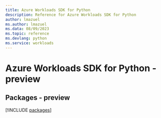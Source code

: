 ```yaml
---
title: Azure Workloads SDK for Python
description: Reference for Azure Workloads SDK for Python
author: lmazuel
ms.author: lmazuel
ms.data: 08/09/2023
ms.topic: reference
ms.devlang: python
ms.service: workloads
---
```

# Azure Workloads SDK for Python - preview
## Packages - preview
[!INCLUDE [packages](workloads-index.md)]